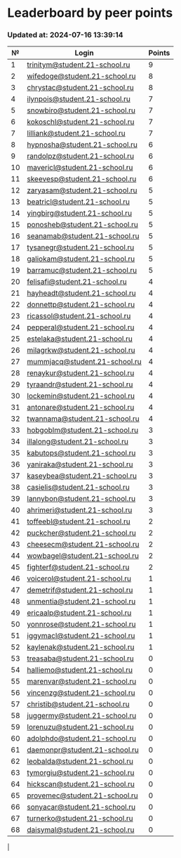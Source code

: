 # Leaderboard by peer points

### Updated at: 2024-07-16 13:39:14

| № | Login | Points |
|---|-------|--------|
|1|trinitym@student.21-school.ru|9|
|2|wifedoge@student.21-school.ru|8|
|3|chrystac@student.21-school.ru|8|
|4|ilynpois@student.21-school.ru|7|
|5|snowbiro@student.21-school.ru|7|
|6|kokoschl@student.21-school.ru|7|
|7|lilliank@student.21-school.ru|7|
|8|hypnosha@student.21-school.ru|6|
|9|randolpz@student.21-school.ru|6|
|10|mavericl@student.21-school.ru|6|
|11|skeevesp@student.21-school.ru|6|
|12|zaryasam@student.21-school.ru|5|
|13|beatricl@student.21-school.ru|5|
|14|yingbirg@student.21-school.ru|5|
|15|ponosheb@student.21-school.ru|5|
|16|seanamab@student.21-school.ru|5|
|17|tysanegr@student.21-school.ru|5|
|18|galiokam@student.21-school.ru|5|
|19|barramuc@student.21-school.ru|5|
|20|felisafi@student.21-school.ru|4|
|21|hayheadt@student.21-school.ru|4|
|22|donnettp@student.21-school.ru|4|
|23|ricassol@student.21-school.ru|4|
|24|pepperal@student.21-school.ru|4|
|25|estelaka@student.21-school.ru|4|
|26|milagrkw@student.21-school.ru|4|
|27|mummjacq@student.21-school.ru|4|
|28|renaykur@student.21-school.ru|4|
|29|tyraandr@student.21-school.ru|4|
|30|lockemin@student.21-school.ru|4|
|31|antonare@student.21-school.ru|4|
|32|twannama@student.21-school.ru|4|
|33|hobgoblm@student.21-school.ru|3|
|34|illalong@student.21-school.ru|3|
|35|kabutops@student.21-school.ru|3|
|36|yaniraka@student.21-school.ru|3|
|37|kaseybea@student.21-school.ru|3|
|38|casielis@student.21-school.ru|3|
|39|lannybon@student.21-school.ru|3|
|40|ahrimeri@student.21-school.ru|3|
|41|toffeebl@student.21-school.ru|2|
|42|puckcher@student.21-school.ru|2|
|43|cheesecm@student.21-school.ru|2|
|44|wowbagel@student.21-school.ru|2|
|45|fighterf@student.21-school.ru|2|
|46|voicerol@student.21-school.ru|1|
|47|demetrif@student.21-school.ru|1|
|48|unmentia@student.21-school.ru|1|
|49|ericaalp@student.21-school.ru|1|
|50|yonnrose@student.21-school.ru|1|
|51|iggymacl@student.21-school.ru|1|
|52|kaylenak@student.21-school.ru|1|
|53|treasaba@student.21-school.ru|0|
|54|halliemo@student.21-school.ru|0|
|55|marenvar@student.21-school.ru|0|
|56|vincenzg@student.21-school.ru|0|
|57|christib@student.21-school.ru|0|
|58|juggermy@student.21-school.ru|0|
|59|lorenuzu@student.21-school.ru|0|
|60|adolphdo@student.21-school.ru|0|
|61|daemonpr@student.21-school.ru|0|
|62|leobalda@student.21-school.ru|0|
|63|tymorgiu@student.21-school.ru|0|
|64|hickscan@student.21-school.ru|0|
|65|provemec@student.21-school.ru|0|
|66|sonyacar@student.21-school.ru|0|
|67|turnerko@student.21-school.ru|0|
|68|daisymal@student.21-school.ru|0|
|
